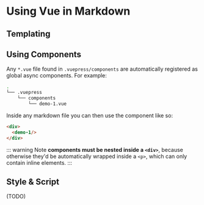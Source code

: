 # Using Vue in Markdown

## Templating

## Using Components

Any `*.vue` file found in `.vuepress/components` are automatically registered as global async components. For example:

``` bash
.
└── .vuepress
    └── components
        └── demo-1.vue
```

Inside any markdown file you can then use the component like so:

``` markdown
<div>
  <demo-1/>
</div>
```

::: warning
Note **components must be nested inside a `<div>`**, because otherwise they'd be automatically wrapped inside a `<p>`, which can only contain inline elements.
:::

## Style & Script

(TODO)
